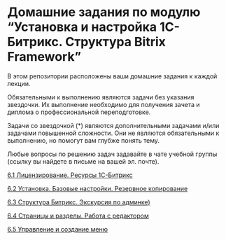 # Домашние задания по модулю “Установка и настройка 1С-Битрикс. Структура Bitrix Framework”

В этом репозитории расположены ваши домашние задания к каждой лекции.

Обязательными к выполнению являются задачи без указания звездочки. Их выполнение необходимо для получения зачета и диплома о профессиональной переподготовке.

Задачи со звездочкой (*) являются дополнительными задачами и/или задачами повышенной сложности. Они не являются обязательными к выполнению, но помогут вам глубже понять тему.

Любые вопросы по решению задач задавайте в чате учебной группы (ссылку вы найдете в письме на вашей эл. почте).

[6.1	Лицензирование. Ресурсы 1С-Битрикс](https://github.com/TomSG03/bpatt-homeworks/blob/main/6_01/6_01%20licensing.md)

[6.2	Установка. Базовые настройки. Резервное копирование](https://github.com/TomSG03/bpatt-homeworks/blob/main/6_02/6_02%20Installation.md)

[6.3	Структура Битрикс. Экскурсия по админке)](https://github.com/TomSG03/bpatt-homeworks/blob/main/6_03/6_03%20Bitrix%20structure.md)

[6.4	Страницы и разделы. Работа с редактором](https://github.com/TomSG03/bpatt-homeworks/blob/main/6_04/6_04%20Editor.md)

[6.5	Управление и создание меню](https://github.com/TomSG03/bpatt-homeworks/blob/main/6_05/6_05%20Menu.md)


